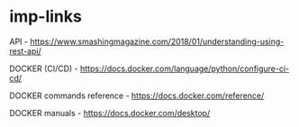 # imp-links

API -
https://www.smashingmagazine.com/2018/01/understanding-using-rest-api/

DOCKER (CI/CD) - 
https://docs.docker.com/language/python/configure-ci-cd/

DOCKER commands reference -
https://docs.docker.com/reference/

DOCKER manuals - 
https://docs.docker.com/desktop/



